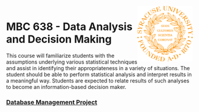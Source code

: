 <img align="right" width="150" height="150" src="https://github.com/dcaley5005/Data_Science/blob/main/Syracuse/Applied%20Data%20Science%20Portfolio/syracuse_logo.png">

# MBC 638 - Data Analysis and Decision Making

This course will familiarize students with the assumptions underlying various statistical techniques and assist in identifying their appropriateness in a variety of situations. The student should be able to perform statistical analysis and interpret results in a meaningful way. Students are expected to relate results of such analyses to become an information-based decision maker.

### [Database Management Project](https://github.com/dcaley5005/Data_Science/blob/main/Syracuse/Applied%20Data%20Science%20Portfolio/MBC%20638%20-%20Data%20Analysis%20and%20Decision%20Making/Cost%20Cutting%20Project.pdf)
